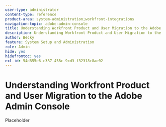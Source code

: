 ```yaml
---
user-type: administrator
content-type: reference
product-area: system-administration;workfront-integrations
navigation-topic: adobe-admin-console
title: Understanding Workfront Product and User Migration to the Adobe Admin Console
description: Understanding Workfront Product and User Migration to the Adobe Admin Console
author: Becky
feature: System Setup and Administration
role: Admin
hide: yes
hidefromtoc: yes
exl-id: 54d855e6-c387-458c-9cd3-f32318c8ae02
---
```

# Understanding Workfront Product and User Migration to the Adobe Admin Console

Placeholder
